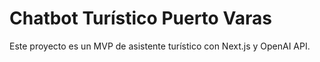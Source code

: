 # Chatbot Turístico Puerto Varas

Este proyecto es un MVP de asistente turístico con Next.js y OpenAI API.